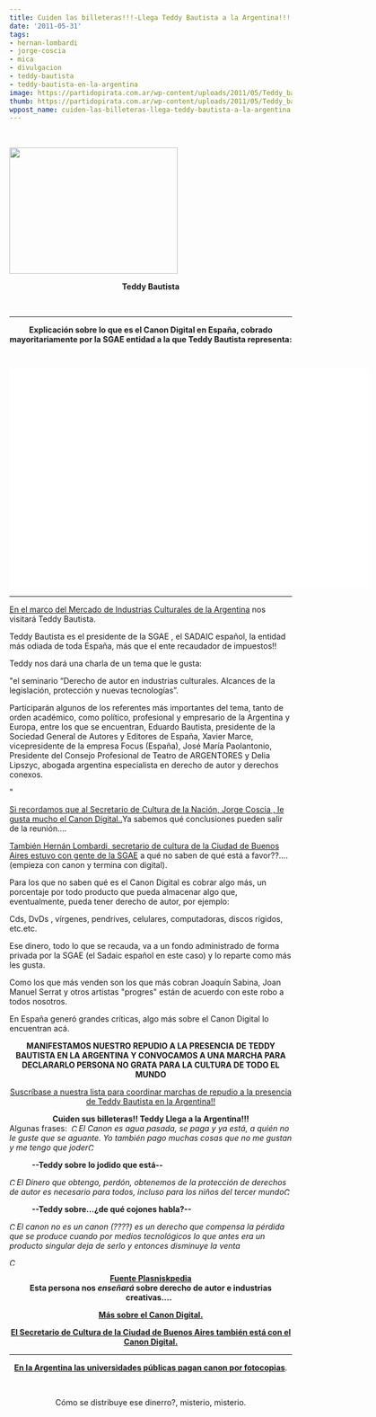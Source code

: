 ```yaml
---
title: Cuiden las billeteras!!!-Llega Teddy Bautista a la Argentina!!!
date: '2011-05-31'
tags:
- hernan-lombardi
- jorge-coscia
- mica
- divulgacion
- teddy-bautista
- teddy-bautista-en-la-argentina
image: https://partidopirata.com.ar/wp-content/uploads/2011/05/Teddy_bautista.jpg
thumb: https://partidopirata.com.ar/wp-content/uploads/2011/05/Teddy_bautista.jpg
wppost_name: cuiden-las-billeteras-llega-teddy-bautista-a-la-argentina
---
```


&nbsp;

<a href="https://partidopirata.com.ar/wp-content/uploads/2011/05/Teddy_bautista.jpg"><img class="aligncenter size-medium wp-image-1075" title="Teddy_bautista" src="https://partidopirata.com.ar/wp-content/uploads/2011/05/Teddy_bautista-300x225.jpg" alt="" width="300" height="225" /></a>
<p style="text-align: center;"><strong>Teddy Bautista</strong></p>
&nbsp;

<hr />
<p style="text-align: center;"><strong>Explicación sobre lo que es el Canon Digital en España, cobrado mayoritariamente por la SGAE entidad a la que Teddy Bautista representa:</strong></p>
&nbsp;

<object style="height: 390px; width: 640px;"><param name="movie" value="http://www.youtube.com/v/9BHc-bcBZXs?version=3" /><param name="allowFullScreen" value="true" /><param name="allowScriptAccess" value="always" /><embed type="application/x-shockwave-flash" width="640" height="390" src="http://www.youtube.com/v/9BHc-bcBZXs?version=3" allowfullscreen="true" allowscriptaccess="always"></embed></object>

<hr />

<a href="http://www.mica.gob.ar/noticias.php?id=24" target="_blank">En el marco del Mercado de Industrias Culturales de la Argentina</a> nos visitará Teddy Bautista.

Teddy Bautista es el presidente de la SGAE , el SADAIC español, la entidad más odiada de toda España, más que el ente recaudador de impuestos!!

Teddy nos dará una charla de un tema que le gusta:

"el seminario “Derecho de autor en industrias culturales. Alcances de la legislación, protección y nuevas tecnologías”.

Participarán algunos de  los referentes más importantes del tema, tanto de orden académico, como político, profesional y empresario de la Argentina y Europa, entre los que se encuentran, Eduardo Bautista, presidente de la Sociedad General de Autores y Editores de España, Xavier Marce,  vicepresidente de la empresa Focus (España), José María Paolantonio, Presidente del Consejo Profesional de Teatro de ARGENTORES y Delia Lipszyc, abogada argentina especialista en derecho de autor y derechos conexos.

"

<a href="https://partidopirata.com.ar/872/jorge-coscia-secretario-de-cultura-de-la-nacion-hablando-sobre-cambios-en-el-derecho-de-autor" target="_blank">Si recordamos que al Secretario de Cultura de la Nación, Jorge Coscia , le gusta mucho el Canon Digital..</a>Ya sabemos qué conclusiones pueden salir de la reunión....

<a href="http://partido-pirata.blogspot.com/2011/05/hernan-lombardi-secretario-de-cultura.html" target="_blank">También Hernán Lombardi, secretario de cultura de la Ciudad de Buenos Aires estuvo con gente de la SGAE</a> a qué no saben de qué está a favor??....(empieza con canon y termina con digital).


Para los que no saben qué es el Canon Digital es cobrar algo más, un porcentaje por todo producto que pueda almacenar algo que, eventualmente, pueda tener derecho de autor, por ejemplo:

Cds, DvDs , vírgenes, pendrives, celulares, computadoras, discos rígidos, etc.etc.

Ese dinero, todo lo que se recauda, va a un fondo administrado de forma privada por la SGAE (el Sadaic español en este caso) y lo reparte como más les gusta.

Como los que más venden son los que más cobran Joaquín Sabina, Joan Manuel Serrat y otros artistas "progres" están de acuerdo con este robo a todos nosotros.

En España generó grandes críticas, algo más sobre el Canon Digital lo encuentran acá.

<strong>
</strong>
<div style="text-align: center;"><strong>MANIFESTAMOS NUESTRO REPUDIO A LA PRESENCIA DE TEDDY BAUTISTA EN LA ARGENTINA Y CONVOCAMOS A UNA MARCHA PARA DECLARARLO PERSONA NO GRATA PARA LA CULTURA DE TODO EL MUNDO</strong></div>
<div style="text-align: center;"><strong>
</strong></div>
<p style="text-align: center;"><a href="http://partido-pirata.blogspot.com/2011/04/la-forma-mas-comun-que-tenemos-de.html">Suscríbase a nuestra lista para coordinar marchas de repudio a la presencia de Teddy Bautista en la Argentina!!</a></p>

<div style="text-align: center;"><strong>
</strong></div>
<div style="text-align: center;"><strong>Cuiden sus billeteras!! Teddy Llega a la Argentina!!!</strong></div>
Algunas frases:

<img class="chevron" src="http://images1.wikia.nocookie.net/__cb37460/common/skins/common/blank.gif" alt="" />
<cite class="textocita"><em><a id="Cita3-png" class="image" href="http://images.wikia.com/plasniskpedia/es/images/0/05/Cita3.png"><img src="http://images3.wikia.nocookie.net/__cb20091020065444/plasniskpedia/es/images/thumb/0/05/Cita3.png/13px-Cita3.png" alt="Cita3.png" width="13" height="13" /></a>El Canon es agua pasada, se paga y ya está, a quién no le guste que se aguante. Yo también pago muchas cosas que no me gustan y me tengo que joder<a id="Cita4-png" class="image" href="http://images.wikia.com/plasniskpedia/es/images/1/11/Cita4.png"><img src="http://images3.wikia.nocookie.net/__cb20091020065625/plasniskpedia/es/images/thumb/1/11/Cita4.png/13px-Cita4.png" alt="Cita4.png" width="13" height="13" /></a></em></cite>

<dl> <dd><strong>--Teddy  sobre lo jodido que está--</strong> </dd> </dl><cite class="textocita"><em><a id="Cita3-png" class="image" href="http://images.wikia.com/plasniskpedia/es/images/0/05/Cita3.png"><img src="http://images3.wikia.nocookie.net/__cb20091020065444/plasniskpedia/es/images/thumb/0/05/Cita3.png/13px-Cita3.png" alt="Cita3.png" width="13" height="13" /></a>El Dinero que obtengo, perdón, obtenemos de la protección de derechos de autor es necesario para todos, incluso para los niños del tercer mundo<a id="Cita4-png" class="image" href="http://images.wikia.com/plasniskpedia/es/images/1/11/Cita4.png"><img src="http://images3.wikia.nocookie.net/__cb20091020065625/plasniskpedia/es/images/thumb/1/11/Cita4.png/13px-Cita4.png" alt="Cita4.png" width="13" height="13" /></a></em></cite>

<dl> <dd><strong>--Teddy  sobre...¿de qué cojones habla?--</strong> </dd> </dl><cite class="textocita"><em><a id="Cita3-png" class="image" href="http://images.wikia.com/plasniskpedia/es/images/0/05/Cita3.png"><img src="http://images3.wikia.nocookie.net/__cb20091020065444/plasniskpedia/es/images/thumb/0/05/Cita3.png/13px-Cita3.png" alt="Cita3.png" width="13" height="13" /></a>El canon no es un canon (????) es un derecho que compensa la pérdida que se produce cuando por medios tecnológicos lo que antes era un producto singular deja de serlo y entonces disminuye la venta</em></cite>
<cite class="textocita"><em> </em></cite>

<cite class="textocita"><em><a id="Cita4-png" class="image" href="http://images.wikia.com/plasniskpedia/es/images/1/11/Cita4.png"><img src="http://images3.wikia.nocookie.net/__cb20091020065625/plasniskpedia/es/images/thumb/1/11/Cita4.png/13px-Cita4.png" alt="Cita4.png" width="13" height="13" /></a></em></cite>
<div style="text-align: center;"><strong>
</strong></div>
<div style="text-align: center;"><strong><a href="http://plasniskpedia.wikia.com/wiki/Teddy_Bautista" target="_blank">Fuente Plasniskpedia</a></strong></div>
<div style="text-align: center;"><strong>Esta persona nos <em>enseñará</em> sobre derecho de autor e industrias creativas.... </strong>&nbsp;

<strong><a href="http://partido-pirata.blogspot.com/2008/03/no-al-canon-y-los-juicios-por-descarga.html">Más sobre el Canon Digital.</a></strong>

<strong><a href="http://partido-pirata.blogspot.com/2011/05/hernan-lombardi-secretario-de-cultura.html">El Secretario de Cultura de la Ciudad de Buenos Aires también está con el Canon Digital.</a> </strong>

</div>

<hr />
<p style="text-align: center;"><strong><a href="http://www.lanacion.com.ar/nota.asp?nota_id=1127847" target="_blank">En la Argentina las universidades públicas pagan canon por fotocopias</a></strong><a>.</a></p>
&nbsp;
<p style="text-align: center;"><a>Cómo se distribuye ese dinerro?, misterio, misterio.</a></p>
